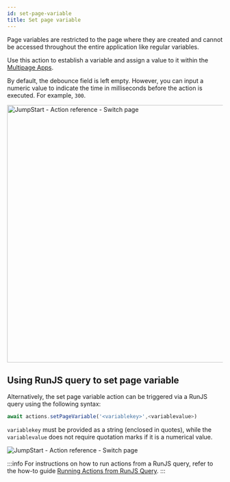```yaml
---
id: set-page-variable
title: Set page variable
---
```


Page variables are restricted to the page where they are created and cannot be accessed throughout the entire application like regular variables.

Use this action to establish a variable and assign a value to it within the [Multipage Apps](/docs/tutorial/pages).

By default, the debounce field is left empty. However, you can input a numeric value to indicate the time in milliseconds before the action is executed. For example, `300`.

<div style={{textAlign: 'center'}}>

<img className="screenshot-full" src="/img/actions/page/setpagevar2.png" alt="JumpStart - Action reference - Switch page" width="600"/>

</div>

## Using RunJS query to set page variable

Alternatively, the set page variable action can be triggered via a RunJS query using the following syntax:
```js
await actions.setPageVariable('<variablekey>',<variablevalue>)
```

`variablekey` must be provided as a string (enclosed in quotes), while the `variablevalue` does not require quotation marks if it is a numerical value.

<div style={{textAlign: 'center'}}>

<img className="screenshot-full" src="/img/actions/page/setpagevar33.png" alt="JumpStart - Action reference - Switch page" />

</div>

:::info
For instructions on how to run actions from a RunJS query, refer to the how-to guide [Running Actions from RunJS Query](/docs/how-to/run-actions-from-runjs).
:::


